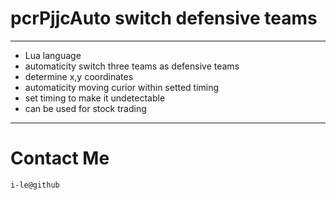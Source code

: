 # pcrPjjcAuto switch defensive teams
---
- Lua language  
- automaticity switch three teams as defensive teams
- determine x,y coordinates
- automaticity moving curior within setted timing
- set timing to make it undetectable
- can be used for stock trading
---
# Contact Me
`i-le@github`
